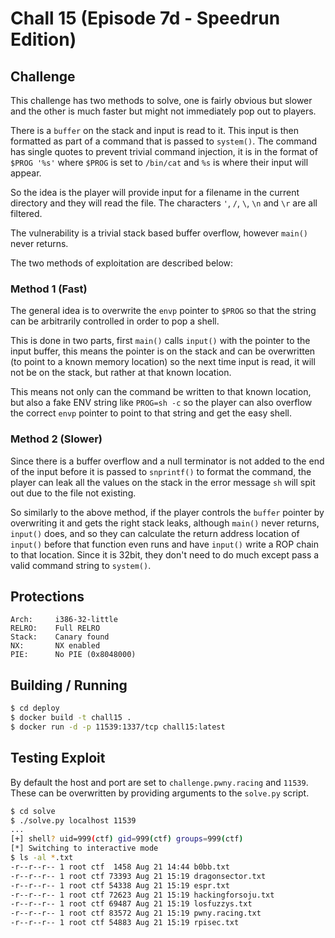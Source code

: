 # Chall 15 (Episode 7d - Speedrun Edition)

## Challenge

This challenge has two methods to solve, one is fairly obvious but slower and
the other is much faster but might not immediately pop out to players.

There is a `buffer` on the stack and input is read to it. This input is then
formatted as part of a command that is passed to `system()`. The command has
single quotes to prevent trivial command injection, it is in the format of
`$PROG '%s'` where `$PROG` is set to `/bin/cat` and `%s` is where their input
will appear.

So the idea is the player will provide input for a filename in the current
directory and they will read the file. The characters `'`, `/`, `\`, `\n` and
`\r` are all filtered.

The vulnerability is a trivial stack based buffer overflow, however `main()`
never returns.

The two methods of exploitation are described below:

### Method 1 (Fast)

The general idea is to overwrite the `envp` pointer to `$PROG` so that the
string can be arbitrarily controlled in order to pop a shell.

This is done in two parts, first `main()` calls `input()` with the pointer
to the input buffer, this means the pointer is on the stack and can be
overwritten (to point to a known memory location) so the next time input is
read, it will not be on the stack, but rather at that known location.

This means not only can the command be written to that known location, but
also a fake ENV string like `PROG=sh -c` so the player can also overflow
the correct `envp` pointer to point to that string and get the easy shell.

### Method 2 (Slower)

Since there is a buffer overflow and a null terminator is not added to the
end of the input before it is passed to `snprintf()` to format the command,
the player can leak all the values on the stack in the error message `sh`
will spit out due to the file not existing.

So similarly to the above method, if the player controls the `buffer` pointer
by overwriting it and gets the right stack leaks, although `main()` never
returns, `input()` does, and so they can calculate the return address location
of `input()` before that function even runs and have `input()` write a ROP chain
to that location. Since it is 32bit, they don't need to do much except pass
a valid command string to `system()`.

## Protections

```
Arch:     i386-32-little
RELRO:    Full RELRO
Stack:    Canary found
NX:       NX enabled
PIE:      No PIE (0x8048000)
```

## Building / Running
```bash
$ cd deploy
$ docker build -t chall15 .
$ docker run -d -p 11539:1337/tcp chall15:latest
```

## Testing Exploit

By default the host and port are set to `challenge.pwny.racing` and `11539`. These can be
overwritten by providing arguments to the `solve.py` script.

```bash
$ cd solve
$ ./solve.py localhost 11539
...
[+] shell? uid=999(ctf) gid=999(ctf) groups=999(ctf)
[*] Switching to interactive mode
$ ls -al *.txt
-r--r--r-- 1 root ctf  1458 Aug 21 14:44 b0bb.txt
-r--r--r-- 1 root ctf 73393 Aug 21 15:19 dragonsector.txt
-r--r--r-- 1 root ctf 54338 Aug 21 15:19 espr.txt
-r--r--r-- 1 root ctf 72623 Aug 21 15:19 hackingforsoju.txt
-r--r--r-- 1 root ctf 69487 Aug 21 15:19 losfuzzys.txt
-r--r--r-- 1 root ctf 83572 Aug 21 15:19 pwny.racing.txt
-r--r--r-- 1 root ctf 54883 Aug 21 15:19 rpisec.txt
```